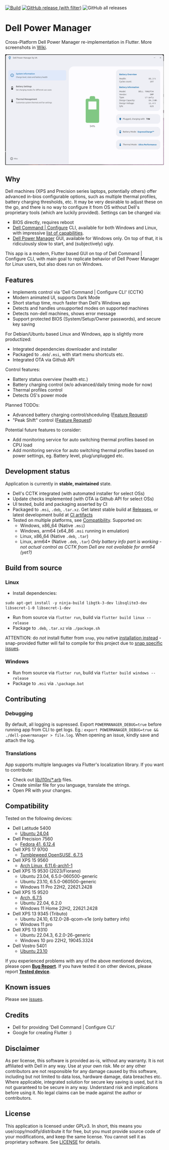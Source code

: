[![Build](https://github.com/alexVinarskis/dell-powermanager/actions/workflows/build.yml/badge.svg?branch=master)](https://github.com/alexVinarskis/dell-powermanager/actions/workflows/build.yml)
[![GitHub release (with filter)](https://img.shields.io/github/v/release/alexVinarskis/dell-powermanager?label=Release)](https://github.com/alexVinarskis/dell-powermanager/releases/latest)
![GitHub all releases](https://img.shields.io/github/downloads/alexVinarskis/dell-powermanager/total?label=Downloads)

# Dell Power Manager
Cross-Platform Dell Power Manager re-implementation in Flutter. More screenshots in [Wiki](https://github.com/alexVinarskis/dell-powermanager/wiki).

![Screenshot Summary](images/screenshot_summary.png)

## Why
Dell machines (XPS and Precision series laptops, potentially others) offer advanced in-bios configurable options, such as multiple thermal profiles, battery charging thresholds, etc. It may be very desirable to adjust these on the go, and there is no way to configure it from OS without Dell's proprietary tools (which are luckily provided). Settings can be changed via:
* BIOS directly, requires reboot
* [Dell Command | Configure](https://www.dell.com/support/kbdoc/en-us/000178000/dell-command-configure) CLI, available for both Windows and Linux, with impressive [list of capabilities](https://dl.dell.com/topicspdf/command-configure_reference-guide4_en-us.pdf).
* [Dell Power Manager](https://www.dell.com/support/contents/en-au/article/product-support/self-support-knowledgebase/software-and-downloads/dell-power-manager) GUI, available for Windows only. On top of that, it is ridiculously slow to start, and (subjectively) ugly.

This app is a modern, Flutter based GUI on top of Dell Command | Configure CLI, with main goal to replicate behavior of Dell Power Manager for Linux users, but also does run on Windows.

## Features
* Implements control via 'Dell Command | Configure CLI' (CCTK)
* Modern animated UI, supports Dark Mode
* Short startup time, much faster than Dell's Windows app
* Detects and handles unsupported modes on supported machines
* Detects non-dell machines, shows error message
* Support protected BIOS (System/Setup/Owner passwords), and secure key saving

For Debian/Ubuntu based Linux and Windows, app is slightly more productized:
* Integrated dependencies downloader and installer
* Packaged to `.deb`/`.msi`, with start menu shortcuts etc.
* Integrated OTA via Github API

Control features:
* Battery status overview (health etc.)
* Battery charging control (w/o advanced/daily timing mode for now)
* Thermal profiles control
* Detects OS's power mode

Planned TODOs:
* Advanced battery charging control/shceduling ([Feature Request](https://github.com/alexVinarskis/dell-powermanager/issues/24))
* "Peak Shift" control ([Feature Request](https://github.com/alexVinarskis/dell-powermanager/issues/57))

Potential future features to consider:
* Add monitoring service for auto switching thermal profiles based on CPU load
* Add monitoring service for auto switching thermal profiles based on power settings, eg. Battery level, plug/unplugged etc.

## Development status
Application is currently in **stable, maintained** state.

* Dell's CCTK integrated (with automated installer for select OSs)
* Update checks implemented (with OTA ia Github API for select OSs)
* UI tested, build and packaging asserted by CI
* Packaged to `.msi`, `.deb`, `.tar.xz`. Get latest stable build at [Releases](https://github.com/alexVinarskis/dell-powermanager/releases/latest), or latest development build at [CI artifacts](https://github.com/alexVinarskis/dell-powermanager/actions/workflows/build.yml?query=branch%3Amaster)
* Tested on multiple platforms, see [Compatibility](#compatibility). Supported on:
    * Windows, x86_64 (Native `.msi`)
    * Windows, arm64 (x64_86 `.msi` running in emulation)
    * Linux, x86_64 (Native `.deb`, `.tar`)
    * Linux, arm64* (Native `.deb`, `.tar`) _Only battery info part is working - not actual control as CCTK from Dell are not available for arm64 (yet?)_
## Build from source
### Linux
* Install dependencies:
```
sudo apt-get install -y ninja-build libgtk-3-dev libsqlite3-dev libsecret-1-0 libsecret-1-dev
```
* Run from source via `flutter run`, build via `flutter build linux --release`
* Package to `.deb`, `.tar.xz` via `./package.sh`

ATTENTION: do _not_ install flutter from `snap`, you native [installation instead](https://docs.flutter.dev/get-started/install/linux/desktop) - snap-provided flutter will fail to compile for this project due to [snap specific issues](https://github.com/juliansteenbakker/flutter_secure_storage/issues/676).

### Windows
* Run from source via `flutter run`, build via `flutter build windows --release`
* Package to `.msi` via `.\package.bat`

## Contributing

### Debugging

By default, all logging is supressed. Export `POWERMANAGER_DEBUG=true` before running app from CLI to get logs.
Eg.: `export POWERMANAGER_DEBUG=true && ./dell-powermanager > file.log`. When opening an issue, kindly save and attach the log.

### Translations
App supports multiple languages via Flutter's localization library. If you want to contribute:
* Check out [lib/l10n/*.arb](lib/l10n/app_en.arb) files.
* Create similar file for you language, translate the strings.
* Open PR with your changes.

## Compatibility
Tested on the following devices:
* Dell Latitude 5400
    * [Ubuntu 24.04](https://github.com/alexVinarskis/dell-powermanager/issues/56)
* Dell Precision 7560
    * [Fedora 41, 6.12.4](https://github.com/alexVinarskis/dell-powermanager/issues/47)
* Dell XPS 17 9700
    * [Tumbleweed OpenSUSE, 6.7.5](https://github.com/alexVinarskis/dell-powermanager/issues/31)
* Dell XPS 15 9560
    * [Arch Linux, 6.11.6-arch1-1](https://github.com/alexVinarskis/dell-powermanager/issues/46)
* Dell XPS 15 9530 (2023/Fiorano)
    * Ubuntu 23.04, 6.5.0-060500-generic
    * Ubuntu 23.10, 6.5.0-060500-generic
    * Windows 11 Pro 22H2, 22621.2428
* Dell XPS 15 9520
    * [Arch, 6.7.5](https://github.com/alexVinarskis/dell-powermanager/issues/31)
    * Ubuntu 22.04, 6.2.0
    * Windows 11 Home 22H2, 22621.2428
* Dell XPS 13 9345 (Tributo)
    * Ubuntu 24.10, 6.12.0-28-qcom-x1e (only battery info)
    * Windows 11 pro
* Dell XPS 13 9310
    * Ubuntu 22.04.3, 6.2.0-26-generic
    * Windows 10 pro 22H2, 19045.3324
* Dell Vostro 5401
    * [Ubuntu 23.10](https://github.com/alexVinarskis/dell-powermanager/issues/23) 

If you experienced problems with any of the above mentioned devices, please open [**Bug Report**](https://github.com/alexVinarskis/dell-powermanager/issues/new?template=bug_report.md&title=[BUG]). If you have tested it on other devices, please report [**Tested device**](https://github.com/alexVinarskis/dell-powermanager/issues).

## Known issues
Please see [issues](https://github.com/alexVinarskis/dell-powermanager/issues).
## Credits
* Dell for providing 'Dell Command | Configure CLI'
* Google for creating Flutter :)

## Disclaimer
As per license, this software is provided as-is, without any warranty. It is not affiliated with Dell in any way. Use at your own risk. Me or any other contributors are not responsible for any damage caused by this software, including but not limited to data loss, hardware damage, data breaches etc. Where applicable, integrated solution for secure key saving is used, but it is not guaranteed to be secure in any way. Understand risk and implications before using it. No legal claims can be made against the author or contributors.

## License
This application is licensed under GPLv3. In short, this means you use/copy/modify/distribute it for free, but you must provide source code of your modifications, and keep the same license. You cannot sell it as proprietary software. See [LICENSE](LICENSE) for details.
